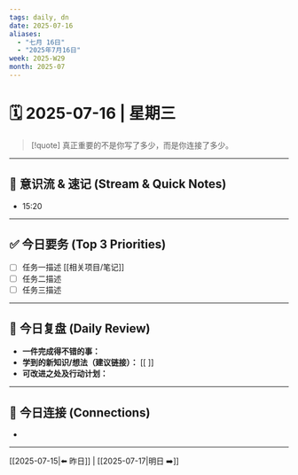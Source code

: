 ```yaml
---
tags: daily, dn
date: 2025-07-16
aliases: 
  - "七月 16日"
  - "2025年7月16日"
week: 2025-W29
month: 2025-07
---
```


# 🗓️ 2025-07-16 | 星期三

> [!quote] 真正重要的不是你写了多少，而是你连接了多少。

---

## 🌊 意识流 & 速记 (Stream & Quick Notes)
- 15:20 

---

## ✅ 今日要务 (Top 3 Priorities)
- [ ] 任务一描述 [[相关项目/笔记]]
- [ ] 任务二描述
- [ ] 任务三描述

---

## 🌱 今日复盘 (Daily Review)
- **一件完成得不错的事：**
- **学到的新知识/想法（建议链接）：** [[ ]]
- **可改进之处及行动计划：**

---
## 🔗 今日连接 (Connections)
- 

---
[[2025-07-15|⬅️ 昨日]] | [[2025-07-17|明日 ➡️]]
